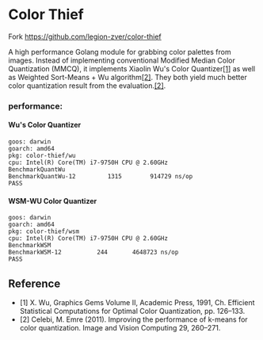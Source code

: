 # Color Thief

Fork https://github.com/legion-zver/color-thief

A high performance Golang module for grabbing color palettes from images. Instead of 
implementing conventional Modified Median Color Quantization (MMCQ), it implements Xiaolin Wu's Color Quantizer[[1]](#1) as well as
Weighted Sort-Means + Wu algorithm[[2]](#2). They both yield 
much better color quantization result from the evaluation.[[2]](#2).

### performance:
#### Wu's Color Quantizer
 ```
goos: darwin
goarch: amd64
pkg: color-thief/wu
cpu: Intel(R) Core(TM) i7-9750H CPU @ 2.60GHz
BenchmarkQuantWu
BenchmarkQuantWu-12    	    1315	    914729 ns/op
PASS
```

#### WSM-WU Color Quantizer
```
goos: darwin
goarch: amd64
pkg: color-thief/wsm
cpu: Intel(R) Core(TM) i7-9750H CPU @ 2.60GHz
BenchmarkWSM
BenchmarkWSM-12    	     244	   4648723 ns/op
PASS
```
## Reference
 - <a id="1">[1]</a>
   X. Wu, Graphics Gems Volume II, Academic Press, 1991, Ch. Efficient Statistical Computations for Optimal Color Quantization, pp. 126–133.
 - <a id="2">[2]</a>
   Celebi, M. Emre (2011).
   Improving the performance of k-means for color quantization.
   Image and Vision Computing 29, 260–271.
   
 
